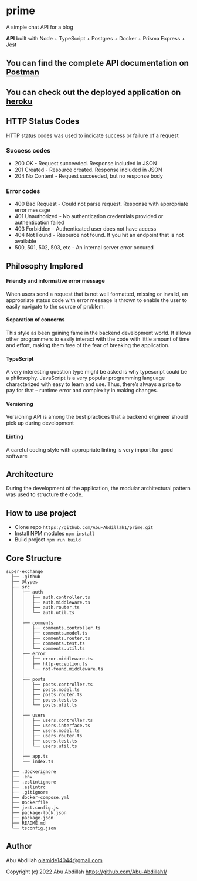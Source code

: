 # prime
A simple chat API for a blog

**API** built with Node + TypeScript + Postgres + Docker + Prisma Express + Jest

## You can find the complete API documentation on [Postman](https://documenter.getpostman.com/view/15084009/UyrBhvHY)
## You can check out the deployed application on [heroku](https://prime-blog-backend.herokuapp.com/)


## HTTP Status Codes
HTTP status codes was used to indicate success or failure of a request

### Success codes
- 200 OK - Request succeeded. Response included in JSON 
- 201 Created - Resource created. Response included in JSON 
- 204 No Content - Request succeeded, but no response body

### Error codes
- 400 Bad Request - Could not parse request. Response with appropriate error message
- 401 Unauthorized - No authentication credentials provided or authentication failed
- 403 Forbidden - Authenticated user does not have access
- 404 Not Found - Resource not found. If you hit an endpoint that is not available
- 500, 501, 502, 503, etc - An internal server error occured


## Philosophy Implored

#### Friendly and informative error message
When users send a request that is not well formatted, missing or invalid, an appropriate status code with error message is thrown to enable the user to easily navigate to the source of problem. 

#### Separation of concerns
This style as been gaining fame in the backend development world. It allows other programmers to easily interact with the code with little amount of time and effort, making them free of the fear  of breaking the application.


#### TypeScript
A very interesting question type might be asked is why typescript could be a philosophy. JavaScript is a very popular programming language characterized with easy to learn and use. Thus, there’s always a price to pay for that – runtime error and complexity in making changes.

#### Versioning
Versioning API is among the best practices that a backend engineer should pick up during development 

#### Linting
A careful coding style with appropriate linting is very import for good software


## Architecture
During the development of the application, the modular architectural pattern was used to structure the code.


## How to use project
- Clone repo `https://github.com/Abu-Abdillah1/prime.git`
- Install NPM modules `npm install`
- Build project `npm run build`
 


## Core Structure
    super-exchange
      ├── .github
      ├── @types
      ├── src 
      │   ├── auth
      │   │   ├── auth.controller.ts
      │   │   ├── auth.middleware.ts
      │   │   ├── auth.router.ts
      │   │   └── auth.util.ts
      │   │ 
      │   ├── comments
      │   │   ├── comments.controller.ts
      │   │   ├── comments.model.ts
      │   │   ├── comments.router.ts
      │   │   ├── comments.test.ts
      │   │   └── comments.util.ts
      │   ├── error
      │   │   ├── error.middleware.ts
      │   │   ├── http-exception.ts
      │   │   └── not-found.middleware.ts
      │   │
      │   ├── posts
      │   │   ├── posts.controller.ts
      │   │   ├── posts.model.ts
      │   │   ├── posts.router.ts
      │   │   ├── posts.test.ts
      │   │   └── posts.util.ts
      │   │
      │   ├── users
      │   │   ├── users.controller.ts
      │   │   ├── users.interface.ts
      │   │   ├── users.model.ts
      │   │   ├── users.router.ts
      │   │   ├── users.test.ts
      │   │   └── users.util.ts
      │   │
      │   ├── app.ts
      │   └── index.ts
      │
      ├── .dockerignore
      ├── .env
      ├── .eslintignore
      ├── .eslintrc
      ├── .gitignore
      ├── docker-compose.yml
      ├── Dockerfile
      ├── jest.config.js
      ├── package-lock.json
      ├── package.json
      ├── README.md
      └── tsconfig.json

## Author
Abu Abdillah olamide14044@gmail.com

Copyright (c) 2022 Abu Abdillah https://github.com/Abu-Abdillah1/

